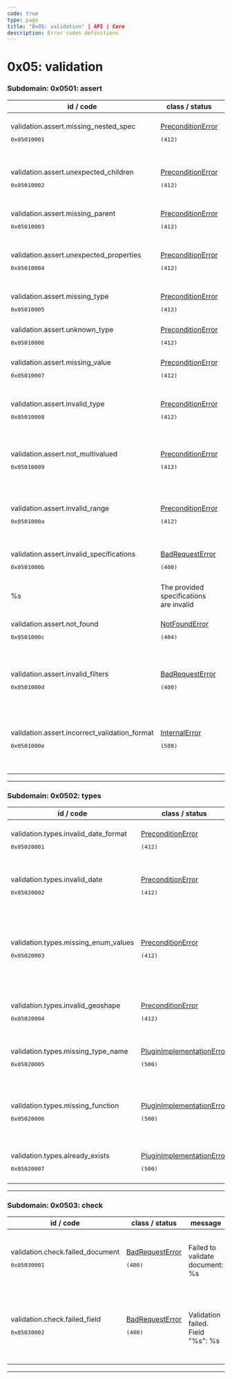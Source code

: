 ```yaml
---
code: true
type: page
title: "0x05: validation" | API | Core
description: Error codes definitions
---
```


[//]: # (This documentation is auto-generated)
[//]: # (If you need to update this page, execute: npm run doc-error-codes)

# 0x05: validation



### Subdomain: 0x0501: assert

| id / code | class / status | message | description |
| --------- | -------------- | --------| ----------- |
| validation.assert.missing_nested_spec<br/><pre>0x05010001</pre>  | [PreconditionError](/core/2/api/errors/error-codes#preconditionerror) <pre>(412)</pre> | All levels of an object have to be defined in the specification. | All levels of an object have to be defined in the specification |
| validation.assert.unexpected_children<br/><pre>0x05010002</pre>  | [PreconditionError](/core/2/api/errors/error-codes#preconditionerror) <pre>(412)</pre> | The field type "%s" is not allowed to have children fields. | The field configuration does not allow children fields |
| validation.assert.missing_parent<br/><pre>0x05010003</pre>  | [PreconditionError](/core/2/api/errors/error-codes#preconditionerror) <pre>(412)</pre> | The parent field of the field "%s" is not defined. | Missing parent field |
| validation.assert.unexpected_properties<br/><pre>0x05010004</pre>  | [PreconditionError](/core/2/api/errors/error-codes#preconditionerror) <pre>(412)</pre> | The object "%s" contains unexpected properties (allowed: %s). | Unexpected properties found |
| validation.assert.missing_type<br/><pre>0x05010005</pre>  | [PreconditionError](/core/2/api/errors/error-codes#preconditionerror) <pre>(412)</pre> | Missing property "type" in field "%s". | The property "type" is required |
| validation.assert.unknown_type<br/><pre>0x05010006</pre>  | [PreconditionError](/core/2/api/errors/error-codes#preconditionerror) <pre>(412)</pre> | In "%s": unknown type "%s". | Unknown "type" defined |
| validation.assert.missing_value<br/><pre>0x05010007</pre>  | [PreconditionError](/core/2/api/errors/error-codes#preconditionerror) <pre>(412)</pre> | Missing property "value" in field "%s". | The "value" field is required |
| validation.assert.invalid_type<br/><pre>0x05010008</pre>  | [PreconditionError](/core/2/api/errors/error-codes#preconditionerror) <pre>(412)</pre> | Wrong type for parameter "%s" (expected: %s). | Wrong parameter type |
| validation.assert.not_multivalued<br/><pre>0x05010009</pre>  | [PreconditionError](/core/2/api/errors/error-codes#preconditionerror) <pre>(412)</pre> | Field "%s": cannot set a property "%s" if the field is not multivalued. | Expected the field to be multivalued |
| validation.assert.invalid_range<br/><pre>0x0501000a</pre>  | [PreconditionError](/core/2/api/errors/error-codes#preconditionerror) <pre>(412)</pre> | Property "%s": invalid range (%s > %s). | A range has been defined with its lower bound greater than its upper one |
| validation.assert.invalid_specifications<br/><pre>0x0501000b</pre>  | [BadRequestError](/core/2/api/errors/error-codes#badrequesterror) <pre>(400)</pre> | Errors occured with the provided specifications:
%s | The provided specifications are invalid |
| validation.assert.not_found<br/><pre>0x0501000c</pre>  | [NotFoundError](/core/2/api/errors/error-codes#notfounderror) <pre>(404)</pre> | No specifications defined for index %s and collection %s | Attempted to access to a non-existent collection specifications |
| validation.assert.invalid_filters<br/><pre>0x0501000d</pre>  | [BadRequestError](/core/2/api/errors/error-codes#badrequesterror) <pre>(400)</pre> | Invalid filters validator: %s | The Koncorde filters provided as a validator are invalid |
| validation.assert.incorrect_validation_format<br/><pre>0x0501000e</pre>  | [InternalError](/core/2/api/errors/error-codes#internalerror) <pre>(500)</pre> | Incorrect validation format stored for collection "%s": missing "%s" property. | The Koncorde filters provided as a validator are invalid |

---


### Subdomain: 0x0502: types

| id / code | class / status | message | description |
| --------- | -------------- | --------| ----------- |
| validation.types.invalid_date_format<br/><pre>0x05020001</pre>  | [PreconditionError](/core/2/api/errors/error-codes#preconditionerror) <pre>(412)</pre> | The following date types are invalid: %s. | One or multiple date format types are invalid |
| validation.types.invalid_date<br/><pre>0x05020002</pre>  | [PreconditionError](/core/2/api/errors/error-codes#preconditionerror) <pre>(412)</pre> | Cannot parse the date value: "%s". | The date value is invalid and cannot be parsed |
| validation.types.missing_enum_values<br/><pre>0x05020003</pre>  | [PreconditionError](/core/2/api/errors/error-codes#preconditionerror) <pre>(412)</pre> | The "enum" type requires a "values" property holding the list of the enum values. | The "enum" type requires a "values" property holding the list of the enum values |
| validation.types.invalid_geoshape<br/><pre>0x05020004</pre>  | [PreconditionError](/core/2/api/errors/error-codes#preconditionerror) <pre>(412)</pre> | The following shapes are invalid: %s. | One or multiple geoshape types are invalid |
| validation.types.missing_type_name<br/><pre>0x05020005</pre>  | [PluginImplementationError](/core/2/api/errors/error-codes#pluginimplementationerror) <pre>(500)</pre> | Missing property "typeName" | Type definitions must have a "typeName" defined |
| validation.types.missing_function<br/><pre>0x05020006</pre>  | [PluginImplementationError](/core/2/api/errors/error-codes#pluginimplementationerror) <pre>(500)</pre> | The type "%s" must implement a function "%s". | A required function is missing from the new validation data type |
| validation.types.already_exists<br/><pre>0x05020007</pre>  | [PluginImplementationError](/core/2/api/errors/error-codes#pluginimplementationerror) <pre>(500)</pre> | The type "%s" already exists. | Duplicate data type definition |

---


### Subdomain: 0x0503: check

| id / code | class / status | message | description |
| --------- | -------------- | --------| ----------- |
| validation.check.failed_document<br/><pre>0x05030001</pre>  | [BadRequestError](/core/2/api/errors/error-codes#badrequesterror) <pre>(400)</pre> | Failed to validate document: %s | Document rejected because it does not validate the collection specifications |
| validation.check.failed_field<br/><pre>0x05030002</pre>  | [BadRequestError](/core/2/api/errors/error-codes#badrequesterror) <pre>(400)</pre> | Validation failed. Field "%s": %s | Document rejected because one of its field does not validate the collection specifications |

---
